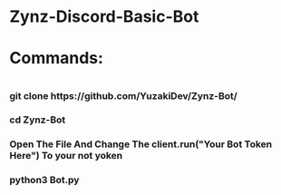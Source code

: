 # Zynz-Discord-Basic-Bot
<h1>Commands:<h1>
<h3>git clone https://github.com/YuzakiDev/Zynz-Bot/<h3>
<h3>cd Zynz-Bot<h3>
  <h3>Open The File And Change The client.run("Your Bot Token Here") To your not yoken<h3>
<h3>python3 Bot.py<h3>
